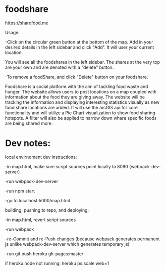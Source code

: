 # foodshare

https://sharefood.me

Usage:

-Click on the circular green button at the bottom of the map. Add in your desired details in the left sidebar and click "Add". It will user your current location.

You will see all the foodshares in the left sidebar. The shares at the very top are your own and are denoted with a "delete" button.

-To remove a foodShare, and click "Delete" button on your foodshare.

Foodshare is a social platform with the aim of tackling food waste and hunger. The website allows users to post locations on a map coupled with information about the food they are giving away. The website will be tracking the information and displaying interesting statistics visually as new food share locations are added. It will use the arcGIS api for core functionality and will utilize a Pie Chart visualization to show food sharing hotspots. A filter will also be applied to narrow down where specific foods are being shared more.

# Dev notes:

local envirnoment dev instructions:

-in map.html, make sure script sources point locally to 8080 (webpack-dev-server)

-run webpack-dev-server

-run npm start

-go to localhost:5000/map.html


building, pushing to repo, and deploying:

-in map.html, revert script sources

-run webpack

-re-Commit and re-Push changes (because webpack generates permanent js unlike webpack-dev-server which generates temporary js)

-run git push heroku gh-pages:master

if heroku node not running: heroku ps:scale web=1

